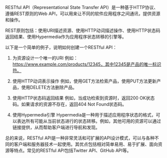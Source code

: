 

RESTful API（Representational State Transfer API）是一种基于HTTP协议、遵循REST原则的Web API，可以用来让不同的软件应用程序之间通讯，提供资源和操作。

REST原则包括：使用URI描述资源、使用HTTP动词描述操作、使用HTTP状态码返回结果、使用Hypermedia作为应用程序状态转移的引擎等。

以下是一个简单的例子，说明如何创建一个RESTful API：

1. 为资源设计一个唯一的URI
例如：https://www.example.com/products/12345，其中12345是产品的唯一标识符。

2. 使用HTTP动词表示操作
例如，使用GET方法检索产品，使用PUT方法更新产品，使用DELETE方法删除产品。

3. 使用HTTP状态码返回结果
例如，当成功检索到资源时，返回200 OK状态码。如果请求的资源不存在，返回404 Not Found状态码。

4. 使用Hypermedia引擎
Hypermedia是一种用于描述应用程序状态的格式，可以表达所有可能从当前状态进行的状态转移。例如，其他可用的资源可以通过链接提供，从而帮助客户端进行导航和发现。

总的来说，RESTful API是一种非常灵活和可扩展的API设计模式，可以与各种不同的客户端和服务器技术一起使用。其优点包括相对简单易用、易于扩展、面向资源等特点。常见的RESTful API包括Twitter API、GitHub API等。
